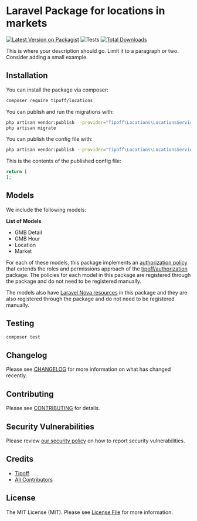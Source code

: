 # Laravel Package for locations in markets

[![Latest Version on Packagist](https://img.shields.io/packagist/v/tipoff/locations.svg?style=flat-square)](https://packagist.org/packages/tipoff/locations)
![Tests](https://github.com/tipoff/locations/workflows/Tests/badge.svg)
[![Total Downloads](https://img.shields.io/packagist/dt/tipoff/locations.svg?style=flat-square)](https://packagist.org/packages/tipoff/locations)


This is where your description should go. Limit it to a paragraph or two. Consider adding a small example.

## Installation

You can install the package via composer:

```bash
composer require tipoff/locations
```

You can publish and run the migrations with:

```bash
php artisan vendor:publish --provider="Tipoff\Locations\LocationsServiceProvider" --tag="locations-migrations"
php artisan migrate
```

You can publish the config file with:
```bash
php artisan vendor:publish --provider="Tipoff\Locations\LocationsServiceProvider" --tag="locations-config"
```

This is the contents of the published config file:

```php
return [
];
```

## Models

We include the following models:

**List of Models**

- GMB Detail
- GMB Hour
- Location
- Market

For each of these models, this package implements an [authorization policy](https://laravel.com/docs/8.x/authorization) that extends the roles and permissions approach of the [tipoff/authorization](https://github.com/tipoff/authorization) package. The policies for each model in this package are registered through the package and do not need to be registered manually.

The models also have [Laravel Nova resources](https://nova.laravel.com/docs/3.0/resources/) in this package and they are also registered through the package and do not need to be registered manually.

## Testing

```bash
composer test
```

## Changelog

Please see [CHANGELOG](CHANGELOG.md) for more information on what has changed recently.

## Contributing

Please see [CONTRIBUTING](.github/CONTRIBUTING.md) for details.

## Security Vulnerabilities

Please review [our security policy](../../security/policy) on how to report security vulnerabilities.

## Credits

- [Tipoff](https://github.com/tipoff)
- [All Contributors](../../contributors)

## License

The MIT License (MIT). Please see [License File](LICENSE.md) for more information.
